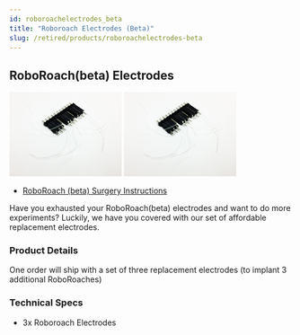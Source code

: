 ```yaml
---
id: roboroachelectrodes_beta
title: "Roboroach Electrodes (Beta)"
slug: /retired/products/roboroachelectrodes-beta
---
```



## RoboRoach(beta) Electrodes

![Roboroach Electrodes](./img/roboroachelectrodes.png) 
![Roboroach Electrodes](./img/roboroachelectrodes.png)

  * [RoboRoach (beta) Surgery Instructions](http://wiki.backyardbrains.com/RoboRoach_Surgery)


Have you exhausted your RoboRoach(beta) electrodes and want to do more
experiments? Luckily, we have you covered with our set of affordable
replacement electrodes.

### Product Details

One order will ship with a set of three replacement electrodes (to implant 3
additional RoboRoaches)

### Technical Specs

  * 3x Roboroach Electrodes

